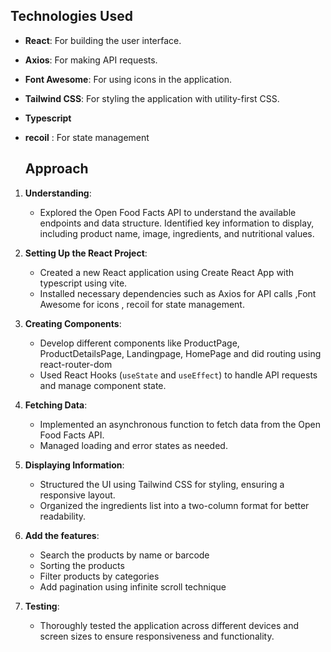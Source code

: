 ## Technologies Used

- **React**: For building the user interface.
- **Axios**: For making API requests.
- **Font Awesome**: For using icons in the application.
- **Tailwind CSS**: For styling the application with utility-first CSS.
- **Typescript**
- **recoil** : For state management

  ## Approach


1. **Understanding**: 
   - Explored the Open Food Facts API to understand the available endpoints and data structure. Identified key information to display, including product name, image, ingredients, and nutritional values.

2. **Setting Up the React Project**:
   - Created a new React application using Create React App with typescript using vite.
   - Installed necessary dependencies such as Axios for API calls ,Font Awesome for icons , recoil for state management.

3. **Creating Components**:
   - Develop different components like ProductPage, ProductDetailsPage, Landingpage, HomePage and did routing using react-router-dom
   - Used React Hooks (`useState` and `useEffect`) to handle API requests and manage component state.

4. **Fetching Data**:
   - Implemented an asynchronous function to fetch data from the Open Food Facts API.
   - Managed loading and error states as needed.

5. **Displaying Information**:
   - Structured the UI using Tailwind CSS for styling, ensuring a responsive layout.
   - Organized the ingredients list into a two-column format for better readability.
     
6. **Add the features**:
   - Search the products by name or barcode
   - Sorting the products
   - Filter products by categories
   - Add pagination using infinite scroll technique
   
8. **Testing**:
   - Thoroughly tested the application across different devices and screen sizes to ensure responsiveness and functionality.

